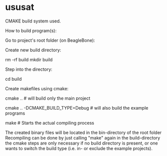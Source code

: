 ususat
======

CMAKE build system used.

How to build program(s):

Go to project's root folder (on BeagleBone):

Create new build directory:

rm -rf build
mkdir build

Step into the directory:

cd build

Create makefiles using cmake:

cmake .. # will build only the main project

cmake .. -DCMAKE_BUILD_TYPE=Debug # will also build the example programs

make      # Starts the actual compiling process

The created binary files will be located in the bin-directory of the root folder
Recompiling can be done by just calling "make" again in the build-directory the 
cmake steps are only necessary if no build directory is present, or one wants to switch
the build type (i.e. in- or exclude the example projects).
